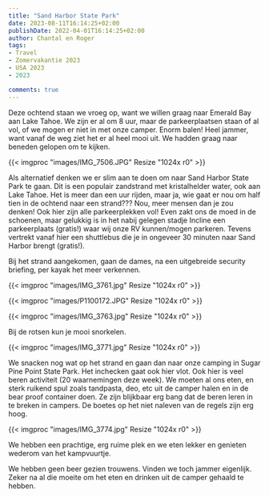 ```yaml
---
title: "Sand Harbor State Park"
date: 2023-08-11T16:14:25+02:00
publishDate: 2022-04-01T16:14:25+02:00
author: Chantal en Roger
tags:
- Travel
- Zomervakantie 2023
- USA 2023
- 2023

comments: true
---
```


Deze ochtend staan we vroeg op, want we willen graag naar Emerald Bay aan Lake Tahoe. We zijn er al om 8 uur, maar de parkeerplaatsen staan of al vol, of we mogen er niet in met onze camper. Enorm balen! Heel jammer, want vanaf de weg ziet het er al heel mooi uit. We hadden graag naar beneden gelopen om te kijken.

{{< imgproc "images/IMG_7506.JPG" Resize "1024x r0" >}}

Als alternatief denken we er slim aan te doen om naar Sand Harbor State Park te gaan. Dit is een populair zandstrand met kristalhelder water, ook aan Lake Tahoe. Het is meer dan een uur rijden, maar ja, wie gaat er nou om half tien in de ochtend naar een strand??? Nou, meer mensen dan je zou denken! Ook hier zijn alle parkeerplekken vol! Even zakt ons de moed in de schoenen, maar gelukkig is in het nabij gelegen stadje Incline een parkeerplaats (gratis!) waar wij onze RV kunnen/mogen parkeren. Tevens vertrekt vanaf hier een shuttlebus die je in ongeveer 30 minuten naar Sand Harbor brengt (gratis!).

Bij het strand aangekomen, gaan de dames, na een uitgebreide security briefing, per kayak het meer verkennen.

{{< imgproc "images/IMG_3761.jpg" Resize "1024x r0" >}}

{{< imgproc "images/P1100172.JPG" Resize "1024x r0" >}}

{{< imgproc "images/IMG_3763.jpg" Resize "1024x r0" >}}

Bij de rotsen kun je mooi snorkelen.

{{< imgproc "images/IMG_3771.jpg" Resize "1024x r0" >}}

We snacken nog wat op het strand en gaan dan naar onze camping in Sugar Pine Point State Park. Het inchecken gaat ook hier vlot. Ook hier is veel beren activiteit (20 waarnemingen deze week). We moeten al ons eten, en sterk ruikend spul zoals tandpasta, deo, etc uit de camper halen en in de bear proof container doen. Ze zijn blijkbaar erg bang dat de beren leren in te breken in campers. De boetes op het niet naleven van de regels zijn erg hoog.

{{< imgproc "images/IMG_3774.jpg" Resize "1024x r0" >}}

We hebben een prachtige, erg ruime plek en we eten lekker en genieten wederom van het kampvuurtje.

We hebben geen beer gezien trouwens. Vinden we toch jammer eigenlijk. Zeker na al die moeite om het eten en drinken uit de camper gehaald te hebben.
